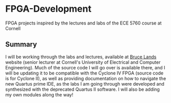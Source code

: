 # FPGA-Development
FPGA projects inspired by the lectures and labs of the ECE 5760 course at Cornell

## Summary

I will be working through the labs and lectures, available at [Bruce Lands](https://people.ece.cornell.edu/land/courses/ece5760/index_old.html) website (senior lecturer at Cornell's University of Electrical and Computer Engineering). Much of the source code I will go over is available there, and I will be
updating it to be compatible with the Cyclone IV FPGA (source code is for Cyclone II), as well as providing documentation on how to navigate the new Quartus prime IDE, as the labs I am going through were developed and synthesized with the deprecated Quartus II software. I will also be adding my own modules along the way!
